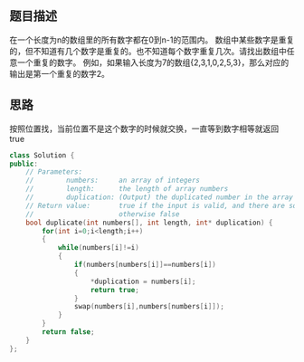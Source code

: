 ## 题目描述
在一个长度为n的数组里的所有数字都在0到n-1的范围内。 数组中某些数字是重复的，但不知道有几个数字是重复的。也不知道每个数字重复几次。请找出数组中任意一个重复的数字。 例如，如果输入长度为7的数组{2,3,1,0,2,5,3}，那么对应的输出是第一个重复的数字2。
## 思路
按照位置找，当前位置不是这个数字的时候就交换，一直等到数字相等就返回 true
```c++
class Solution {
public:
    // Parameters:
    //        numbers:     an array of integers
    //        length:      the length of array numbers
    //        duplication: (Output) the duplicated number in the array number
    // Return value:       true if the input is valid, and there are some duplications in the array number
    //                     otherwise false
    bool duplicate(int numbers[], int length, int* duplication) {
        for(int i=0;i<length;i++)
        {
            while(numbers[i]!=i)
            {
                if(numbers[numbers[i]]==numbers[i])
                {
                    *duplication = numbers[i];
                    return true;
                }
                swap(numbers[i],numbers[numbers[i]]);
            }
        }
        return false;
    }
};
```